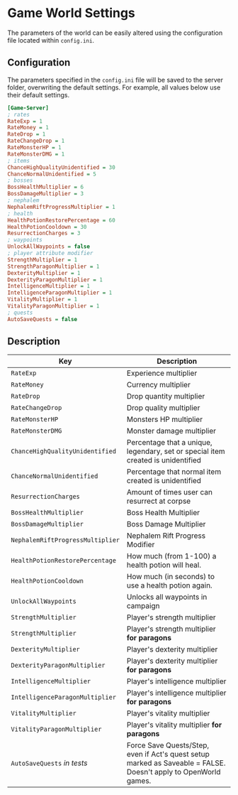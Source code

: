 # Game World Settings

The parameters of the world can be easily altered using the configuration file located within `config.ini`.

## Configuration

The parameters specified in the `config.ini` file will be saved to the server folder, overwriting the default settings. For example, all values below use their default settings.

```ini
[Game-Server]
; rates
RateExp = 1
RateMoney = 1
RateDrop = 1
RateChangeDrop = 1
RateMonsterHP = 1
RateMonsterDMG = 1
; items
ChanceHighQualityUnidentified = 30
ChanceNormalUnidentified = 5
; bosses
BossHealthMultiplier = 6
BossDamageMultiplier = 3
; nephalem
NephalemRiftProgressMultiplier = 1
; health
HealthPotionRestorePercentage = 60
HealthPotionCooldown = 30
ResurrectionCharges = 3
; waypoints
UnlockAllWaypoints = false
; player attribute modifier
StrengthMultiplier = 1
StrengthParagonMultiplier = 1
DexterityMultiplier = 1
DexterityParagonMultiplier = 1
IntelligenceMultiplier = 1
IntelligenceParagonMultiplier = 1
VitalityMultiplier = 1
VitalityParagonMultiplier = 1
; quests
AutoSaveQuests = false
```

## Description

| Key              | Description               |
| ---------------- | ------------------------- |
| `RateExp`        | Experience multiplier     |
| `RateMoney`      | Currency multiplier       |
| `RateDrop`       | Drop quantity multiplier  |
| `RateChangeDrop` | Drop quality multiplier   |
| `RateMonsterHP`  | Monsters HP multiplier    |
| `RateMonsterDMG` | Monster damage multiplier |
| `ChanceHighQualityUnidentified` | Percentage that a unique, legendary, set or special item created is unidentified |
| `ChanceNormalUnidentified` | Percentage that normal item created is unidentified |
| `ResurrectionCharges` | Amount of times user can resurrect at corpse |
| `BossHealthMultiplier` | Boss Health Multiplier |
| `BossDamageMultiplier` | Boss Damage Multiplier |
| `NephalemRiftProgressMultiplier` | Nephalem Rift Progress Modifier |
| `HealthPotionRestorePercentage` | How much (from 1-100) a health potion will heal. |
| `HealthPotionCooldown` | How much (in seconds) to use a health potion again. |
| `UnlockAllWaypoints` | Unlocks all waypoints in campaign |
| `StrengthMultiplier` | Player's strength multiplier |
| `StrengthMultiplier` | Player's strength multiplier **for paragons** |
| `DexterityMultiplier` | Player's dexterity multiplier |
| `DexterityParagonMultiplier` | Player's dexterity multiplier **for paragons** |
| `IntelligenceMultiplier` | Player's intelligence multiplier |
| `IntelligenceParagonMultiplier` | Player's intelligence multiplier **for paragons** |
| `VitalityMultiplier` | Player's vitality multiplier |
| `VitalityParagonMultiplier` | Player's vitality multiplier **for paragons** |
| `AutoSaveQuests` *in tests* | Force Save Quests/Step, even if Act's quest setup marked as Saveable = FALSE. Doesn't apply to OpenWorld games. |

